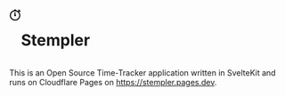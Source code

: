 <div style="display: flex"><img src="static/logo.png" alt="logo" style="height: 1.5em; width: auto"><h1>Stempler</h1></div>

This is an Open Source Time-Tracker application written in SvelteKit and runs on Cloudflare Pages on https://stempler.pages.dev.
